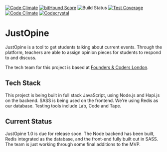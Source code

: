 [![Code Climate](https://david-dm.org/JustOpine/justopine.svg
)](https://david-dm.org/)
[![bitHound Score](https://www.bithound.io/github/JustOpine/JustOpine/badges/score.svg)](https://www.bithound.io/github/JustOpine/JustOpine)
![Build Status](https://travis-ci.org/foundersandcoders/JustOpine.svg?branch=master)
[![Test Coverage](https://codeclimate.com/github/foundersandcoders/JustOpine/badges/coverage.svg)](https://codeclimate.com/github/foundersandcoders/JustOpine/coverage)
[![Code Climate](https://codeclimate.com/github/foundersandcoders/JustOpine/badges/gpa.svg)](https://codeclimate.com/github/foundersandcoders/JustOpine)
[![Codecrystal](https://img.shields.io/badge/code-crystal-5CB3FF.svg)](http://codecrystal.herokuapp.com/crystalise/justopine/justopine/master)

# JustOpine

JustOpine is a tool to get students talking about current events. Through the platform, teachers are able to assign opinion pieces for students to respond to and discuss.

The tech team for this project is based at [Founders & Coders London](http://www.foundersandcoders.com/).

## Tech Stack

This project is being built in full stack JavaScript, using Node.js and Hapi.js on the backend. SASS is being used on the frontend. We're using Redis as our database. Testing tools include Lab, Code and Tape.

## Current Status

JustOpine 1.0 is due for release soon. The Node backend has been built, Redis integrated as the database, and the front-end fully built out in SASS. The team is just working through some final additions to the MVP.
